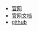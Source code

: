
- [官网](https://libero-project.github.io/main.html)
- [官网文档](https://lifelong-robot-learning.github.io/LIBERO/html/getting_started/overview.html)
- [github](https://github.com/Lifelong-Robot-Learning/LIBERO)
